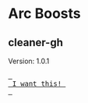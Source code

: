 # Arc Boosts

## cleaner-gh

Version: 1.0.1

[<kbd> <br> I want this! <br> </kbd>][cleaner-gh]

[cleaner-gh]: https://arc.net/boost/1FF7C2DF-3C87-4252-8749-CD2235D920FF 'I want this!'
